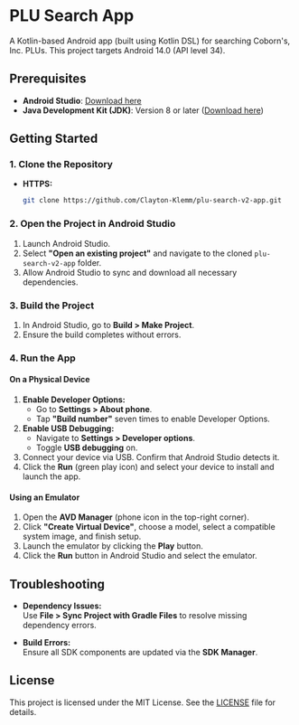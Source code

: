 # PLU Search App

A Kotlin-based Android app (built using Kotlin DSL) for searching Coborn's, Inc. PLUs. This project targets Android 14.0 (API level 34).

## Prerequisites

- **Android Studio**: [Download here](https://developer.android.com/studio)
- **Java Development Kit (JDK)**: Version 8 or later ([Download here](https://www.oracle.com/java/technologies/javase-downloads.html))

## Getting Started

### 1. Clone the Repository

- **HTTPS:**

  ```bash
  git clone https://github.com/Clayton-Klemm/plu-search-v2-app.git
  ```

### 2. Open the Project in Android Studio

1. Launch Android Studio.
2. Select **"Open an existing project"** and navigate to the cloned `plu-search-v2-app` folder.
3. Allow Android Studio to sync and download all necessary dependencies.

### 3. Build the Project

1. In Android Studio, go to **Build > Make Project**.
2. Ensure the build completes without errors.

### 4. Run the App

#### On a Physical Device

1. **Enable Developer Options:**
   - Go to **Settings > About phone**.
   - Tap **"Build number"** seven times to enable Developer Options.
2. **Enable USB Debugging:**
   - Navigate to **Settings > Developer options**.
   - Toggle **USB debugging** on.
3. Connect your device via USB. Confirm that Android Studio detects it.
4. Click the **Run** (green play icon) and select your device to install and launch the app.

#### Using an Emulator

1. Open the **AVD Manager** (phone icon in the top-right corner).
2. Click **"Create Virtual Device"**, choose a model, select a compatible system image, and finish setup.
3. Launch the emulator by clicking the **Play** button.
4. Click the **Run** button in Android Studio and select the emulator.

## Troubleshooting

- **Dependency Issues:**  
  Use **File > Sync Project with Gradle Files** to resolve missing dependency errors.

- **Build Errors:**  
  Ensure all SDK components are updated via the **SDK Manager**.

## License

This project is licensed under the MIT License. See the [LICENSE](LICENSE) file for details.
